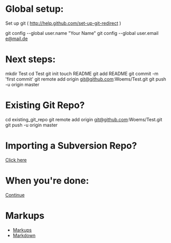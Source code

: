 # Global setup:

Set up git ( http://help.github.com/set-up-git-redirect )

  git config --global user.name "Your Name"
  git config --global user.email e@mail.de
     

# Next steps:

  mkdir Test
  cd Test
  git init
  touch README
  git add README
  git commit -m 'first commit'
  git remote add origin git@github.com:Woems/Test.git
  git push -u origin master
      

# Existing Git Repo?

  cd existing_git_repo
  git remote add origin git@github.com:Woems/Test.git
  git push -u origin master
      

# Importing a Subversion Repo?

[Click here](https://github.com/Woems/Test/imports/new)
      

# When you're done:

[Continue](https://github.com/Woems/Test)

# Markups

  * [Markups](https://github.com/github/markup)
  * [Markdown](http://daringfireball.net/projects/markdown/basics)
